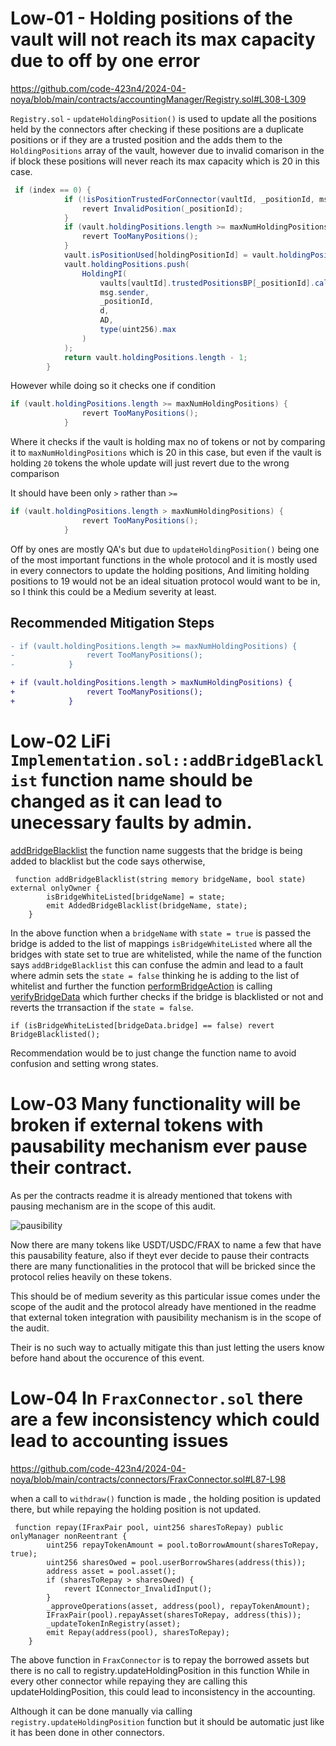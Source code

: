 # Low-01 - Holding positions of the vault will not reach its max  capacity due to off by one error

https://github.com/code-423n4/2024-04-noya/blob/main/contracts/accountingManager/Registry.sol#L308-L309

`Registry.sol`  -  `updateHoldingPosition()` is used to update all the positions held by the connectors after checking if these positions are a duplicate positions or if they are a trusted position and the adds  them to the `HoldingPositions` array of the vault, however due to invalid comarison in the if block these positions will never reach its max capacity which is 20 in this case.

```java
 if (index == 0) {
            if (!isPositionTrustedForConnector(vaultId, _positionId, msg.sender)) {
                revert InvalidPosition(_positionId);
            }
            if (vault.holdingPositions.length >= maxNumHoldingPositions) {
                revert TooManyPositions();
            }
            vault.isPositionUsed[holdingPositionId] = vault.holdingPositions.length;
            vault.holdingPositions.push(
                HoldingPI(
                    vaults[vaultId].trustedPositionsBP[_positionId].calculatorConnector,
                    msg.sender,
                    _positionId,
                    d,
                    AD,
                    type(uint256).max
                )
            );
            return vault.holdingPositions.length - 1;
        }
```

However while doing so it checks one if condition 

```java
if (vault.holdingPositions.length >= maxNumHoldingPositions) {
                revert TooManyPositions();
            }
```

Where it checks if the vault is holding max no of tokens or not by comparing it to `maxNumHoldingPositions` which is 20 in this case, but even if the vault is holding `20` tokens the whole update will just revert due to the wrong comparison

It should have been only `>` rather than `>=`
```java
if (vault.holdingPositions.length > maxNumHoldingPositions) {
                revert TooManyPositions();
            }
```

Off by ones are mostly QA's but due to `updateHoldingPosition()` being one of the most important functions in the whole protocol and it is mostly used in every connectors to update the holding positions, And limiting holding positions to 19 would not be an ideal situation protocol would want to be in, so I think this could be a Medium severity at least.

## Recommended Mitigation Steps

```diff
- if (vault.holdingPositions.length >= maxNumHoldingPositions) {
-                revert TooManyPositions();
-            }

+ if (vault.holdingPositions.length > maxNumHoldingPositions) {
+                revert TooManyPositions();
+            }
```


# Low-02 LiFi `Implementation.sol::addBridgeBlacklist` function name should be changed as it can lead to unecessary faults by admin.

[addBridgeBlacklist](https://github.com/code-423n4/2024-04-noya/blob/main/contracts/helpers/SwapHandler/Implementaions/LifiImplementation.sol#L65-L68) the function name suggests that the bridge is being added to blacklist but the code says otherwise,

```solidity
 function addBridgeBlacklist(string memory bridgeName, bool state) external onlyOwner {
        isBridgeWhiteListed[bridgeName] = state;
        emit AddedBridgeBlacklist(bridgeName, state);
    }
```
In the above function when a `bridgeName` with `state = true` is passed the bridge is added to the list of mappings `isBridgeWhiteListed` where all the bridges with state set to true are whitelisted, while the name of the function says `addBridgeBlacklist` this can confuse the admin and lead to a fault where admin sets the `state = false` thinking he is adding to the list of whitelist and further the function [performBridgeAction](https://github.com/code-423n4/2024-04-noya/blob/main/contracts/helpers/SwapHandler/Implementaions/LifiImplementation.sol#L139) is calling [verifyBridgeData](https://github.com/code-423n4/2024-04-noya/blob/main/contracts/helpers/SwapHandler/Implementaions/LifiImplementation.sol#L153) which further checks if the bridge is blacklisted or not and reverts the trransaction if the `state = false`.


```solidity
if (isBridgeWhiteListed[bridgeData.bridge] == false) revert BridgeBlacklisted();
```

Recommendation would be to just change the function name to avoid confusion and setting wrong states.

# Low-03 Many functionality will be broken if external tokens with pausability mechanism ever pause their contract.

As per the contracts readme it is already mentioned that tokens with pausing mechanism are in the scope of this audit.

![pausibility](https://github.com/0xWeb3boy/photo/assets/113019033/b0799d25-1313-47c4-bd15-9bb1b9f95972)

Now there are many tokens like USDT/USDC/FRAX to name a few that have this pausability feature, also if theyt ever decide to pause their contracts there are many functionalities in the protocol that will be bricked since the protocol relies heavily on these tokens.

This should be of medium severity as this particular issue comes under the scope of the audit and the protocol already have mentioned in the readme that external token integration with pausibility mechanism is in the scope of the audit.

Their is no such way to actually mitigate this than just letting the users know before hand about the occurence of this event.

# Low-04  In `FraxConnector.sol` there are a few inconsistency which could lead to accounting issues

https://github.com/code-423n4/2024-04-noya/blob/main/contracts/connectors/FraxConnector.sol#L87-L98

when a call to `withdraw()` function is made , the holding position is updated there, but while repaying the holding position is not updated.

```solidity
 function repay(IFraxPair pool, uint256 sharesToRepay) public onlyManager nonReentrant {
        uint256 repayTokenAmount = pool.toBorrowAmount(sharesToRepay, true);
        uint256 sharesOwed = pool.userBorrowShares(address(this));
        address asset = pool.asset();
        if (sharesToRepay > sharesOwed) {
            revert IConnector_InvalidInput();
        }
        _approveOperations(asset, address(pool), repayTokenAmount); 
        IFraxPair(pool).repayAsset(sharesToRepay, address(this));
        _updateTokenInRegistry(asset);
        emit Repay(address(pool), sharesToRepay);
    }
``` 
The above function in `FraxConnector` is to repay the borrowed assets but there is no call to registry.updateHoldingPosition in this function
While in every other connector while repaying they are calling this updateHoldingPosition, this could lead to inconsistency in the accounting.

Although it can be done manually via calling `registry.updateHoldingPosition` function but it should be automatic just like it has been done in other connectors.

